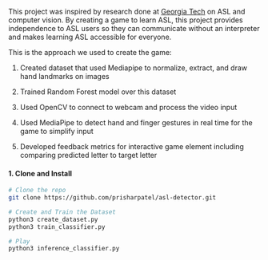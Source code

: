 This project was inspired by research done at [Georgia Tech](https://faculty.cc.gatech.edu/~thad/p/030_30_AC/idc05_final.pdf) on ASL and computer vision. 
By creating a game to learn ASL, this project provides independence to ASL users so they can communicate without an interpreter and makes learning ASL accessible for everyone. 

This is the approach we used to create the game: 
1. Created dataset that used Mediapipe to normalize, extract, and draw hand landmarks on images

2. Trained Random Forest model over this dataset

3. Used OpenCV to connect to webcam and process the video input

4. Used MediaPipe to detect hand and finger gestures in real time for the game to simplify input 

5. Developed feedback metrics for interactive game element including comparing predicted letter to target letter

#### 1. Clone and Install

```bash
# Clone the repo
git clone https://github.com/prisharpatel/asl-detector.git

# Create and Train the Dataset
python3 create_dataset.py
python3 train_classifier.py

# Play
python3 inference_classifier.py
```

